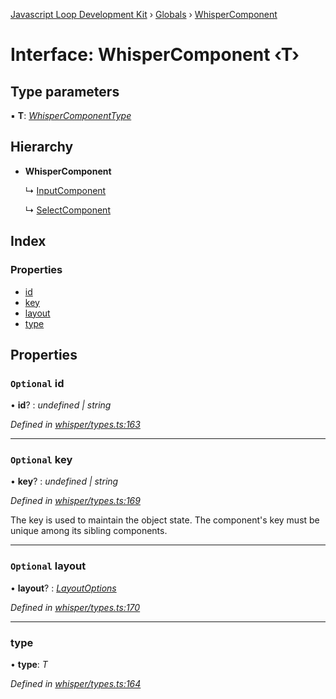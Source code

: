 [Javascript Loop Development Kit](../README.md) › [Globals](../globals.md) › [WhisperComponent](whispercomponent.md)

# Interface: WhisperComponent ‹**T**›

## Type parameters

▪ **T**: *[WhisperComponentType](../enums/whispercomponenttype.md)*

## Hierarchy

* **WhisperComponent**

  ↳ [InputComponent](inputcomponent.md)

  ↳ [SelectComponent](selectcomponent.md)

## Index

### Properties

* [id](whispercomponent.md#optional-id)
* [key](whispercomponent.md#optional-key)
* [layout](whispercomponent.md#optional-layout)
* [type](whispercomponent.md#type)

## Properties

### `Optional` id

• **id**? : *undefined | string*

*Defined in [whisper/types.ts:163](https://github.com/open-olive/loop-development-kit/blob/ba5f0aac/ldk/javascript/src/whisper/types.ts#L163)*

___

### `Optional` key

• **key**? : *undefined | string*

*Defined in [whisper/types.ts:169](https://github.com/open-olive/loop-development-kit/blob/ba5f0aac/ldk/javascript/src/whisper/types.ts#L169)*

The key is used to maintain the object state.
The component's key must be unique among its sibling components.

___

### `Optional` layout

• **layout**? : *[LayoutOptions](layoutoptions.md)*

*Defined in [whisper/types.ts:170](https://github.com/open-olive/loop-development-kit/blob/ba5f0aac/ldk/javascript/src/whisper/types.ts#L170)*

___

###  type

• **type**: *T*

*Defined in [whisper/types.ts:164](https://github.com/open-olive/loop-development-kit/blob/ba5f0aac/ldk/javascript/src/whisper/types.ts#L164)*
